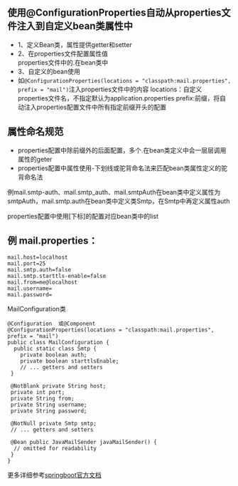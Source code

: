 ## 使用@ConfigurationProperties自动从properties文件注入到自定义bean类属性中
* 1、定义Bean类，属性提供getter和setter  
* 2、在properties文件配置属性值  
properties文件中的.在bean类中  
* 3、自定义的bean使用  
* 如`@ConfigurationProperties(locations = "classpath:mail.properties", prefix = "mail")`注入properties文件中的内容
locations：自定义properties文件名，不指定默认为application.properties
prefix:前缀，将自动注入properties配置文件中所有指定前缀开头的配置

## 属性命名规范
* properties配置中除前缀外的后面配置，多个.在bean类定义中会一层层调用属性的geter  
* properties配置中属性使用-下划线或驼背命名法来匹配bean类属性定义的驼背命名法  

例mail.smtp-auth、mail.smtp_auth、mail.smtpAuth在bean类中定义属性为smtpAuth，mail.smtp.auth在bean类中定义类Smtp，在Smtp中再定义属性auth  

properties配置中使用[下标]的配置对应bean类中的list



## 例  mail.properties：  
```
mail.host=localhost
mail.port=25
mail.smtp.auth=false
mail.smtp.starttls-enable=false
mail.from=me@localhost
mail.username=
mail.password=
```

MailConfiguration类  
```
@Configuration  或@Component 
@ConfigurationProperties(locations = "classpath:mail.properties",  prefix = "mail")
public class MailConfiguration { 
  public static class Smtp {
    private boolean auth;
    private boolean starttlsEnable;
    // ... getters and setters
 } 

 @NotBlank private String host; 
 private int port;
 private String from; 
 private String username;
 private String password; 

 @NotNull private Smtp smtp; 
 // ... getters and setters  

 @Bean public JavaMailSender javaMailSender() {
  // omitted for readability
 } 
}
```


更多详细参考[springboot官方文档](http://docs.spring.io/spring-boot/docs/current/reference/htmlsingle/#boot-features-external-config-typesafe-configuration-properties )
